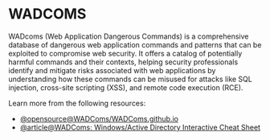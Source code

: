 # WADCOMS

WADcoms (Web Application Dangerous Commands) is a comprehensive database of dangerous web application commands and patterns that can be exploited to compromise web security. It offers a catalog of potentially harmful commands and their contexts, helping security professionals identify and mitigate risks associated with web applications by understanding how these commands can be misused for attacks like SQL injection, cross-site scripting (XSS), and remote code execution (RCE).

Learn more from the following resources:

- [@opensource@WADComs/WADComs.github.io](https://wadcoms.github.io/)
- [@article@WADComs: Windows/Active Directory Interactive Cheat Sheet](https://john-woodman.com/research/wadcoms/)